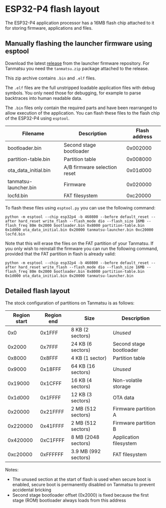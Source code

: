 # ESP32-P4 flash layout

The ESP32-P4 application processor has a 16MB flash chip attached to it for storing firmware, applications and files.

## Manually flashing the launcher firmware using esptool

Download the latest [release](https://github.com/Nicolai-Electronics/tanmatsu-launcher/releases) from the launcher firmware repository. For Tanmatsu you need the `tanmatsu.zip` package attached to the release.

This zip archive contains `.bin` and `.elf` files.

The `.elf` files are the full unstripped loadable application files with debug symbols. You only need those for debugging, for example to parse backtraces into human readable data.

The `.bin` files only contain the required parts and have been rearranged to allow execution of the application. You can flash these files to the flash chip of the ESP32-P4 using `esptool`.

| Filename              | Description                  | Flash address |
|-----------------------|------------------------------|---------------|
| bootloader.bin        | Second stage bootloader      | 0x002000      |
| partition-table.bin   | Partition table              | 0x008000      |
| ota_data_initial.bin  | A/B firmware selection reset | 0x01d000      |
| tanmatsu-launcher.bin | Firmware                     | 0x020000      |
| locfd.bin             | FAT filesystem               | 0xc20000      |

To flash these files using `esptool.py` you can use the following command:

```
python -m esptool --chip esp32p4 -b 460800 --before default_reset --after hard_reset write_flash --flash_mode dio --flash_size 16MB --flash_freq 80m 0x2000 bootloader.bin 0x8000 partition-table.bin 0x1d000 ota_data_initial.bin 0x20000 tanmatsu-launcher.bin 0xc20000 locfd.bin
```

Note that this will erase the files on the FAT partition of your Tanmatsu. If you only wish to reinstall the firmware you can run the following command, provided that the FAT partition in flash is already valid:

```
python -m esptool --chip esp32p4 -b 460800 --before default_reset --after hard_reset write_flash --flash_mode dio --flash_size 16MB --flash_freq 80m 0x2000 bootloader.bin 0x8000 partition-table.bin 0x1d000 ota_data_initial.bin 0x20000 tanmatsu-launcher.bin
```

## Detailed flash layout

The stock configuration of partitions on Tanmatsu is as follows:

| Region start | Region end | Size                 | Description                    |
|--------------|------------|----------------------|--------------------------------|
| 0x0          | 0x1FFF     | 8 KB (2 sectors)     | *Unused*                       |
| 0x2000       | 0x7FFF     | 24 KB (6 sectors)    | Second stage bootloader        |
| 0x8000       | 0x8FFF     | 4 KB (1 sector)      | Partition table                |
| 0x9000       | 0x18FFF    | 64 KB (16 sectors)   | *Unused*                       |
| 0x19000      | 0x1CFFF    | 16 KB (4 sectors)    | Non-volatile storage           |
| 0x1d000      | 0x1FFFF    | 12 KB (3 sectors)    | OTA data                       |
| 0x20000      | 0x21FFFF   | 2 MB (512 sectors)   | Firmware partition A           |
| 0x220000     | 0x41FFFF   | 2 MB (512 sectors)   | Firmware partition B           |
| 0x420000     | 0xC1FFFF   | 8 MB (2048 sectors)  | Application filesystem         |
| 0xc20000     | 0xFFFFFF   | 3.9 MB (992 sectors) | FAT filesystem                 |

Notes:

 - The unused section at the start of flash is used when secure boot is enabled, secure boot is permanently disabled on Tanmatsu to prevent accidental bricking
 - Second stage bootloader offset (0x2000) is fixed because the first stage (ROM) bootloader always loads from this address
